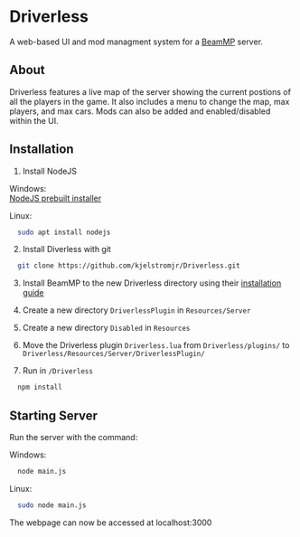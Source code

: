 
# Driverless
A web-based UI and mod managment system for a [BeamMP](https://docs.beammp.com/) server.


## About
Driverless features a live map of the server showing the current postions of all the players in the game. It also includes a menu to change the map, max players, and max cars. Mods can also be added and enabled/disabled within the UI.

## Installation 

1. Install NodeJS  

Windows:  
[NodeJS prebuilt installer](https://nodejs.org/en/download/prebuilt-installer)  

Linux:
```bash
  sudo apt install nodejs
```

2. Install Diverless with git

```bash
  git clone https://github.com/kjelstromjr/Driverless.git
```
3. Install BeamMP to the new Driverless directory using their [installation guide](https://docs.beammp.com/server/create-a-server/)

4. Create a new directory `DriverlessPlugin` in `Resources/Server`

5. Create a new directory `Disabled` in `Resources`

6. Move the Driverless plugin `Driverless.lua` from `Driverless/plugins/` to `Driverless/Resources/Server/DriverlessPlugin/`

7. Run in `/Driverless`
```bash
  npm install
```
## Starting Server
Run the server with the command:

Windows:
```bash
  node main.js
```

Linux:
```bash
  sudo node main.js
```

The webpage can now be accessed at localhost:3000
